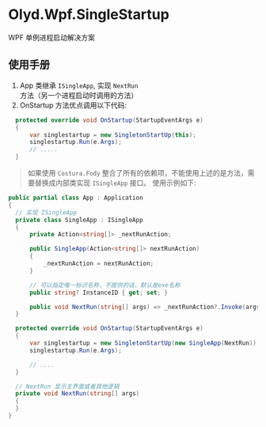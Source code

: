 # Olyd.Wpf.SingleStartup

WPF 单例进程启动解决方案

## 使用手册

1. App 类继承 `ISingleApp`, 实现 `NextRun` 方法（另一个进程启动时调用的方法）
2. OnStartup 方法优点调用以下代码:

```cs {.line-numbers}
  protected override void OnStartup(StartupEventArgs e)
  {
      var singlestartup = new SingletonStartUp(this);
      singlestartup.Run(e.Args);
      // .....
  }
```

> 如果使用 `Costura.Fody` 整合了所有的依赖项，不能使用上述的是方法，需要替换成内部类实现 `ISingleApp` 接口。
> 使用示例如下:

```cs {.line-numbers}
public partial class App : Application
{
  // 实现 ISingleApp
  private class SingleApp : ISingleApp
  {
      private Action<string[]> _nextRunAction;

      public SingleApp(Action<string[]> nextRunAction)
      {
          _nextRunAction = nextRunAction;
      }

      // 可以指定唯一标识名称，不提供的话，默认是exe名称
      public string? InstanceID { get; set; }

      public void NextRun(string[] args) => _nextRunAction?.Invoke(args);
  }

  protected override void OnStartup(StartupEventArgs e)
  {
      var singlestartup = new SingletonStartUp(new SingleApp(NextRun));
      singlestartup.Run(e.Args);

      // ....
  }

  // NextRun 显示主界面或者其他逻辑
  private void NextRun(string[] args)
  {
  }
}
```
